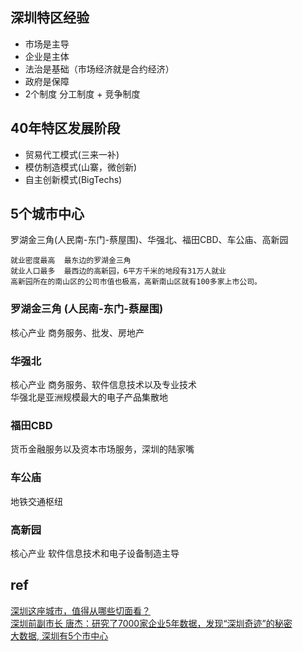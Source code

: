 ## 深圳特区经验
+ 市场是主导
+ 企业是主体
+ 法治是基础（市场经济就是合约经济）
+ 政府是保障
+ 2个制度  分工制度 + 竞争制度
## 40年特区发展阶段
+ 贸易代工模式(三来一补)
+ 模仿制造模式(山寨，微创新)
+ 自主创新模式(BigTechs)
## 5个城市中心
罗湖金三角(人民南-东门-蔡屋围)、华强北、福田CBD、车公庙、高新园
```
就业密度最高  最东边的罗湖金三角   
就业人口最多  最西边的高新园，6平方千米的地段有31万人就业   
高新园所在的南山区的公司市值也极高，高新南山区就有100多家上市公司。
```
### 罗湖金三角 (人民南-东门-蔡屋围)
核心产业 商务服务、批发、房地产

### 华强北
核心产业 商务服务、软件信息技术以及专业技术   
华强北是亚洲规模最大的电子产品集散地

### 福田CBD 
货币金融服务以及资本市场服务，深圳的陆家嘴

### 车公庙  
地铁交通枢纽   

### 高新园
核心产业 软件信息技术和电子设备制造主导

## ref
[深圳这座城市，值得从哪些切面看？](https://m.igetget.com/share/course/article?id=xzYo2GPNq4W8VEb4e4JejyRBZbnw0d)   
[深圳前副市长 唐杰：研究了7000家企业5年数据，发现“深圳奇迹”的秘密](https://mp.weixin.qq.com/s/L_C46WU9Ei14VGg-6v4AHA)   
[大数据, 深圳有5个市中心](https://mp.weixin.qq.com/s/TrIkuPoxQGyV870yM07nSw)


